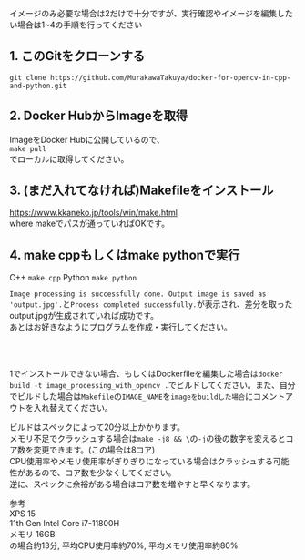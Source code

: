 イメージのみ必要な場合は2だけで十分ですが、実行確認やイメージを編集したい場合は1~4の手順を行ってください

## 1. このGitをクローンする<br>
`git clone https://github.com/MurakawaTakuya/docker-for-opencv-in-cpp-and-python.git`

## 2. Docker HubからImageを取得<br>
ImageをDocker Hubに公開しているので、<br>
`make pull`<br>
でローカルに取得してください。

## 3. (まだ入れてなければ)Makefileをインストール<br>
https://www.kkaneko.jp/tools/win/make.html<br>
where makeでパスが通っていればOKです。

## 4. make cppもしくはmake pythonで実行
C++
`make cpp`
Python
`make python`

`Image processing is successfully done. Output image is saved as 'output.jpg'.`と`Process completed successfully.`が表示され、差分を取ったoutput.jpgが生成されていれば成功です。<br>
あとはお好きなようにプログラムを作成・実行してください。

<br><br>

1でインストールできない場合、もしくはDockerfileを編集した場合は`docker build -t image_processing_with_opencv .`でビルドしてください。また、自分でビルドした場合は`Makefile`の`IMAGE_NAME`を`imageをbuildした場合`にコメントアウトを入れ替えてください。

ビルドはスペックによって20分以上かかります。<br>
メモリ不足でクラッシュする場合は`make -j8 && \`の`-j`の後の数字を変えるとコア数を変更できます。(この場合は8コア)<br>
CPU使用率やメモリ使用率がぎりぎりになっている場合はクラッシュする可能性があるので、コア数を少なくしてください。<br>
逆に、スペックに余裕がある場合はコア数を増やすと早くなります。

参考<br>
XPS 15<br>
11th Gen Intel Core i7-11800H<br>
メモリ 16GB<br>
の場合約13分, 平均CPU使用率約70%, 平均メモリ使用率約80%
